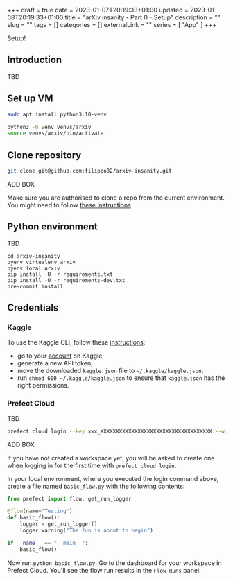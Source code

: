 +++
draft = true
date = 2023-01-07T20:19:33+01:00
updated = 2023-01-08T20:19:33+01:00
title = "arXiv insanity - Part 0 - Setup"
description = ""
slug = ""
tags = []
categories = []
externalLink = ""
series = [
    "App"
]
+++

<span class="firstcharacter">S</span>etup!

## Introduction

TBD

## Set up VM

```bash
sudo apt install python3.10-venv
```

```bash
python3 -m venv venvs/arxiv
source venvs/arxiv/bin/activate
```

## Clone repository

```bash
git clone git@github.com:filippo82/arxiv-insanity.git
```

ADD BOX

Make sure you are authorised to clone a repo from the current environment.
You might need to follow [these instructions](https://docs.github.com/en/authentication/connecting-to-github-with-ssh/generating-a-new-ssh-key-and-adding-it-to-the-ssh-agent).

## Python environment

TBD

```shell
cd arxiv-insanity
pyenv virtualenv arxiv
pyenv local arxiv
pip install -U -r requirements.txt
pip install -U -r requirements-dev.txt
pre-commit install
```

## Credentials

### Kaggle

To use the Kaggle CLI,
follow these [instructions](https://www.kaggle.com/docs/api#getting-started-installation-&-authentication):

* go to your [account](https://www.kaggle.com/YOUR_USERNAME/account) on Kaggle;
* generate a new API token;
* move the downloaded `kaggle.json` file to `~/.kaggle/kaggle.json`;
* run `chmod 600 ~/.kaggle/kaggle.json` to ensure that `kaggle.json` has the right permissions.

### Prefect Cloud

TBD

```bash
prefect cloud login --key xxx_XXXXXXXXXXXXXXXXXXXXXXXXXXXXXXXXXXXX --workspace "your_handle/your_workspace"
```

ADD BOX

If you have not created a workspace yet, you will be asked to create one
when logging in for the first time with `prefect cloud login`.


In your local environment, where you executed the login command above,
create a file named `basic_flow.py` with the following contents:

```python
from prefect import flow, get_run_logger

@flow(name="Testing")
def basic_flow():
    logger = get_run_logger()
    logger.warning("The fun is about to begin")

if __name__ == "__main__":
    basic_flow()
```

Now run `python basic_flow.py`.
Go to the dashboard for your workspace in Prefect Cloud.
You'll see the flow run results in the `Flow Runs` panel.
